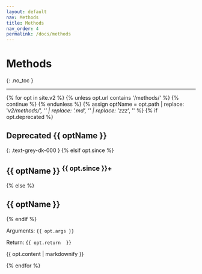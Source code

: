 ```yaml
---
layout: default
nav: Methods
title: Methods
nav_order: 4
permalink: /docs/methods
---
```


# Methods
{: .no_toc }

---

{% for opt in site.v2 %}
  {% unless opt.url contains '/methods/' %}
    {% continue %}
  {% endunless %}
{% assign optName = opt.path | replace: '_v2/methods/', '' | replace: '.md', '' | replace: 'zzz_', '' %}
{% if opt.deprecated %}
## <span class="label label-red">Deprecated</span> {{ optName }} 
{: .text-grey-dk-000 }
{% elsif opt.since %}
## {{ optName }} <sup>{{ opt.since }}+</sup>
{% else %}
## {{ optName }}
{% endif %}

Arguments: `{{ opt.args }}`

Return: `{{ opt.return  }}`

{{ opt.content | markdownify }}

{% endfor %}